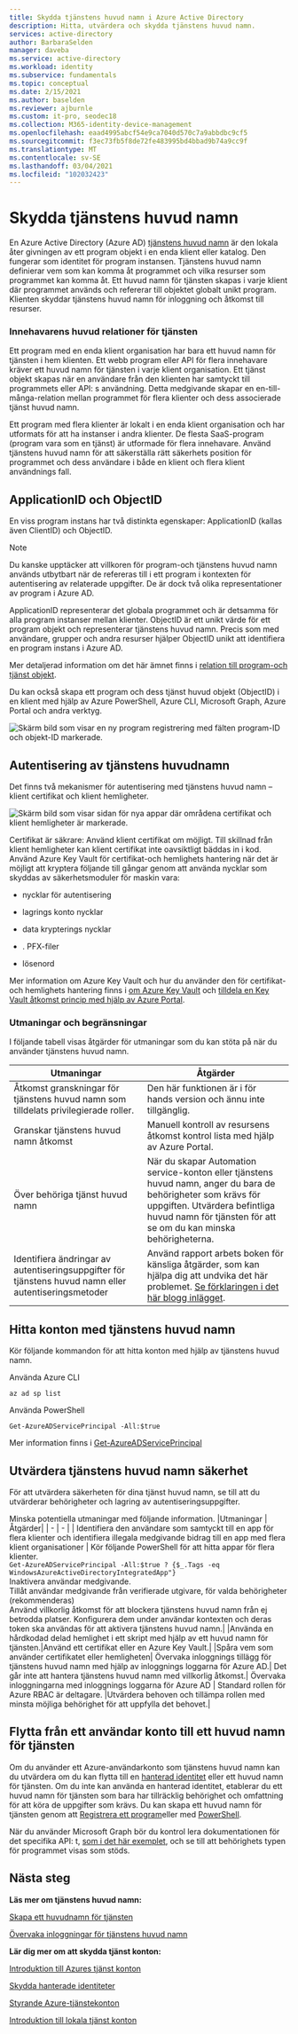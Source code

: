 ```yaml
---
title: Skydda tjänstens huvud namn i Azure Active Directory
description: Hitta, utvärdera och skydda tjänstens huvud namn.
services: active-directory
author: BarbaraSelden
manager: daveba
ms.service: active-directory
ms.workload: identity
ms.subservice: fundamentals
ms.topic: conceptual
ms.date: 2/15/2021
ms.author: baselden
ms.reviewer: ajburnle
ms.custom: it-pro, seodec18
ms.collection: M365-identity-device-management
ms.openlocfilehash: eaad4995abcf54e9ca7040d570c7a9abbdbc9cf5
ms.sourcegitcommit: f3ec73fb5f8de72fe483995bd4bbad9b74a9cc9f
ms.translationtype: MT
ms.contentlocale: sv-SE
ms.lasthandoff: 03/04/2021
ms.locfileid: "102032423"
---
```

# <a name="securing-service-principals"></a>Skydda tjänstens huvud namn

En Azure Active Directory (Azure AD) [tjänstens huvud namn](https://docs.microsoft.com/azure/active-directory/develop/app-objects-and-service-principals) är den lokala åter givningen av ett program objekt i en enda klient eller katalog.  Den fungerar som identitet för program instansen. Tjänstens huvud namn definierar vem som kan komma åt programmet och vilka resurser som programmet kan komma åt. Ett huvud namn för tjänsten skapas i varje klient där programmet används och refererar till objektet globalt unikt program. Klienten skyddar tjänstens huvud namn för inloggning och åtkomst till resurser.  

### <a name="tenant-service-principal-relationships"></a>Innehavarens huvud relationer för tjänsten
Ett program med en enda klient organisation har bara ett huvud namn för tjänsten i hem klienten. Ett webb program eller API för flera innehavare kräver ett huvud namn för tjänsten i varje klient organisation. Ett tjänst objekt skapas när en användare från den klienten har samtyckt till programmets eller API: s användning. Detta medgivande skapar en en-till-många-relation mellan programmet för flera klienter och dess associerade tjänst huvud namn.

Ett program med flera klienter är lokalt i en enda klient organisation och har utformats för att ha instanser i andra klienter. De flesta SaaS-program (program vara som en tjänst) är utformade för flera innehavare. Använd tjänstens huvud namn för att säkerställa rätt säkerhets position för programmet och dess användare i både en klient och flera klient användnings fall.

## <a name="applicationid-and-objectid"></a>ApplicationID och ObjectID

En viss program instans har två distinkta egenskaper: ApplicationID (kallas även ClientID) och ObjectID.

> [!NOTE] 
> Du kanske upptäcker att villkoren för program-och tjänstens huvud namn används utbytbart när de refereras till i ett program i kontexten för autentisering av relaterade uppgifter. De är dock två olika representationer av program i Azure AD.
 

ApplicationID representerar det globala programmet och är detsamma för alla program instanser mellan klienter. ObjectID är ett unikt värde för ett program objekt och representerar tjänstens huvud namn. Precis som med användare, grupper och andra resurser hjälper ObjectID unikt att identifiera en program instans i Azure AD.

Mer detaljerad information om det här ämnet finns i [relation till program-och tjänst objekt](https://docs.microsoft.com/azure/active-directory/develop/app-objects-and-service-principals).

Du kan också skapa ett program och dess tjänst huvud objekt (ObjectID) i en klient med hjälp av Azure PowerShell, Azure CLI, Microsoft Graph, Azure Portal och andra verktyg. 

![Skärm bild som visar en ny program registrering med fälten program-ID och objekt-ID markerade.](./media/securing-service-accounts/secure-principal-image-1.png)

## <a name="service-principal-authentication"></a>Autentisering av tjänstens huvudnamn

Det finns två mekanismer för autentisering med tjänstens huvud namn – klient certifikat och klient hemligheter. 

![ Skärm bild som visar sidan för nya appar där områdena certifikat och klient hemligheter är markerade.](./media/securing-service-accounts/secure-principal-certificates.png)

Certifikat är säkrare: Använd klient certifikat om möjligt. Till skillnad från klient hemligheter kan klient certifikat inte oavsiktligt bäddas in i kod. Använd Azure Key Vault för certifikat-och hemlighets hantering när det är möjligt att kryptera följande till gångar genom att använda nycklar som skyddas av säkerhetsmoduler för maskin vara:

* nycklar för autentisering

* lagrings konto nycklar

* data krypterings nycklar

* . PFX-filer

* lösenord 

Mer information om Azure Key Vault och hur du använder den för certifikat-och hemlighets hantering finns i [om Azure Key Vault](https://docs.microsoft.com/azure/key-vault/general/overview) och [tilldela en Key Vault åtkomst princip med hjälp av Azure Portal](https://docs.microsoft.com/azure/key-vault/general/assign-access-policy-portal). 

 ### <a name="challenges-and-mitigations"></a>Utmaningar och begränsningar
I följande tabell visas åtgärder för utmaningar som du kan stöta på när du använder tjänstens huvud namn.


| Utmaningar| Åtgärder |
| - | - |
| Åtkomst granskningar för tjänstens huvud namn som tilldelats privilegierade roller.| Den här funktionen är i för hands version och ännu inte tillgänglig. |
| Granskar tjänstens huvud namn åtkomst| Manuell kontroll av resursens åtkomst kontrol lista med hjälp av Azure Portal. |
| Över behöriga tjänst huvud namn| När du skapar Automation service-konton eller tjänstens huvud namn, anger du bara de behörigheter som krävs för uppgiften. Utvärdera befintliga huvud namn för tjänsten för att se om du kan minska behörigheterna. |
|Identifiera ändringar av autentiseringsuppgifter för tjänstens huvud namn eller autentiseringsmetoder |Använd rapport arbets boken för känsliga åtgärder, som kan hjälpa dig att undvika det här problemet. [Se förklaringen i det här blogg inlägget](https://techcommunity.microsoft.com/t5/azure-active-directory-identity/azure-ad-workbook-to-help-you-assess-solorigate-risk/ba-p/2010718).|

## <a name="find-accounts-using-service-principals"></a>Hitta konton med tjänstens huvud namn
Kör följande kommandon för att hitta konton med hjälp av tjänstens huvud namn.

Använda Azure CLI


`az ad sp list`

Använda PowerShell

`Get-AzureADServicePrincipal -All:$true` 


Mer information finns i [Get-AzureADServicePrincipal](https://docs.microsoft.com/powershell/module/azuread/get-azureadserviceprincipal?view=azureadps-2.0)

## <a name="assess-service-principal-security"></a>Utvärdera tjänstens huvud namn säkerhet

För att utvärdera säkerheten för dina tjänst huvud namn, se till att du utvärderar behörigheter och lagring av autentiseringsuppgifter.

Minska potentiella utmaningar med följande information.
|Utmaningar | Åtgärder|
| - | - |
| Identifiera den användare som samtyckt till en app för flera klienter och identifiera illegala medgivande bidrag till en app med flera klient organisationer | Kör följande PowerShell för att hitta appar för flera klienter.<br>`Get-AzureADServicePrincipal -All:$true ? {$_.Tags -eq WindowsAzureActiveDirectoryIntegratedApp"}`<br>Inaktivera användar medgivande. <br>Tillåt användar medgivande från verifierade utgivare, för valda behörigheter (rekommenderas) <br> Använd villkorlig åtkomst för att blockera tjänstens huvud namn från ej betrodda platser. Konfigurera dem under användar kontexten och deras token ska användas för att aktivera tjänstens huvud namn.|
|Använda en hårdkodad delad hemlighet i ett skript med hjälp av ett huvud namn för tjänsten.|Använd ett certifikat eller en Azure Key Vault.|
|Spåra vem som använder certifikatet eller hemligheten| Övervaka inloggnings tillägg för tjänstens huvud namn med hjälp av inloggnings loggarna för Azure AD.|
Det går inte att hantera tjänstens huvud namn med villkorlig åtkomst.| Övervaka inloggningarna med inloggnings loggarna för Azure AD
| Standard rollen för Azure RBAC är deltagare. |Utvärdera behoven och tillämpa rollen med minsta möjliga behörighet för att uppfylla det behovet.|

## <a name="move-from-a-user-account-to-a-service-principal"></a>Flytta från ett användar konto till ett huvud namn för tjänsten  
Om du använder ett Azure-användarkonto som tjänstens huvud namn kan du utvärdera om du kan flytta till en [hanterad identitet](https://docs.microsoft.com/azure/app-service/overview-managed-identity?tabs=dotnet) eller ett huvud namn för tjänsten. Om du inte kan använda en hanterad identitet, etablerar du ett huvud namn för tjänsten som bara har tillräcklig behörighet och omfattning för att köra de uppgifter som krävs. Du kan skapa ett huvud namn för tjänsten genom att [Registrera ett program](https://docs.microsoft.com/azure/active-directory/develop/howto-create-service-principal-portal)eller med [PowerShell](https://docs.microsoft.com/azure/active-directory/develop/howto-authenticate-service-principal-powershell).

När du använder Microsoft Graph bör du kontrol lera dokumentationen för det specifika API: t, [som i det här exemplet](/powershell/azure/create-azure-service-principal-azureps), och se till att behörighets typen för programmet visas som stöds.

## <a name="next-steps"></a>Nästa steg

**Läs mer om tjänstens huvud namn:**

[Skapa ett huvudnamn för tjänsten](../develop/howto-create-service-principal-portal.md)

 [Övervaka inloggningar för tjänstens huvud namn](../reports-monitoring/concept-all-sign-ins.md#sign-ins-report)

**Lär dig mer om att skydda tjänst konton:**

[Introduktion till Azures tjänst konton](service-accounts-introduction-azure.md)

[Skydda hanterade identiteter](service-accounts-managed-identities.md)

[Styrande Azure-tjänstekonton](service-accounts-governing-azure.md)

[Introduktion till lokala tjänst konton](service-accounts-on-premises.md)
